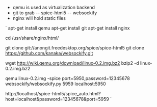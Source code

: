 - qemu is used as virtualization backend
- git to grab
-- spice-html5
-- websockify
- nginx will hold static files

`
apt-get install qemu
apt-get install git
apt-get install nginx

cd /usr/share/nginx/html/

git clone git://anongit.freedesktop.org/spice/spice-html5
git clone https://github.com/kanaka/websockify.git

wget http://wiki.qemu.org/download/linux-0.2.img.bz2
bzip2 -d linux-0.2.img.bz2

qemu linux-0.2.img -spice port=5950,password=12345678
websockify/websockify.py 5959 localhost:5950

http://localhost/spice-html5/spice_auto.html?host=localhost&password=12345678&port=5959
`
